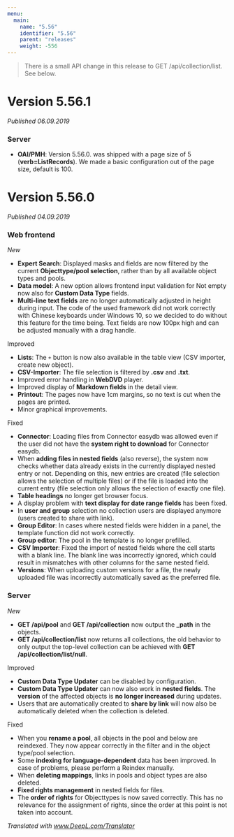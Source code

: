 ```yaml
---
menu:
  main:
    name: "5.56"
    identifier: "5.56"
    parent: "releases"
    weight: -556
---
```


>  There is a small API change in this release to GET /api/collection/list. See below.

# Version 5.56.1

*Published 06.09.2019*

### Server

* **OAI/PMH**: Version 5.56.0. was shipped with a page size of 5 (**verb=ListRecords**). We made a basic configuration out of the page size, default is 100.

# Version 5.56.0

*Published 04.09.2019*

### Web frontend

*New*

- **Expert Search**: Displayed masks and fields are now filtered by the current **Objecttype/pool selection**, rather than by all available object types and pools. 
- **Data model**: A new option allows frontend input validation for Not empty now also for **Custom Data Type** fields. 
- **Multi-line text fields** are no longer automatically adjusted in height during input. The code of the used framework did not work correctly with Chinese keyboards under Windows 10, so we decided to do without this feature for the time being. Text fields are now 100px high and can be adjusted manually with a drag handle.

Improved

- **Lists**: The `+` button is now also available in the table view (CSV importer, create new object).
- **CSV-Importer**: The file selection is filtered by **.csv** and **.txt**.
- Improved error handling in **WebDVD** player.
- Improved display of **Markdown fields** in the detail view.
- **Printout**: The pages now have 1cm margins, so no text is cut when the pages are printed.
- Minor graphical improvements.

Fixed

- **Connector**: Loading files from Connector easydb was allowed even if the user did not have the **system right to download** for Connector easydb.  
- When **adding files in nested fields** (also reverse), the system now checks whether data already exists in the currently displayed nested entry or not. Depending on this, new entries are created (file selection allows the selection of multiple files) or if the file is loaded into the current entry (file selection only allows the selection of exactly one file).
- **Table headings** no longer get browser focus.
- A display problem with **text display for date range fields** has been fixed.
- In **user and group** selection no collection users are displayed anymore (users created to share with link).
- **Group Editor**: In cases where nested fields were hidden in a panel, the template function did not work correctly.
- **Group editor**: The pool in the template is no longer prefilled.
- **CSV Importer**: Fixed the import of nested fields where the cell starts with a blank line. The blank line was incorrectly ignored, which could result in mismatches with other columns for the same nested field.
- **Versions**: When uploading custom versions for a file, the newly uploaded file was incorrectly automatically saved as the preferred file.

### Server

*New*

- **GET /api/pool** and **GET /api/collection** now output the **_path** in the objects. 
- **GET /api/collection/list** now returns all collections, the old behavior to only output the top-level collection can be achieved with **GET /api/collection/list/null**.

Improved

- **Custom Data Type Updater** can be disabled by configuration.
- **Custom Data Type Updater** can now also work in **nested fields**. The **version** of the affected objects is **no longer increased** during updates. 
- Users that are automatically created to **share by link** will now also be automatically deleted when the collection is deleted.

Fixed

- When you **rename a pool**, all objects in the pool and below are reindexed. They now appear correctly in the filter and in the object type/pool selection.
- Some **indexing for language-dependent** data has been improved. In case of problems, please perform a Reindex manually.
- When **deleting mappings**, links in pools and object types are also deleted.
- **Fixed rights management** in nested fields for files.
- The **order of rights** for Objecttypes is now saved correctly. This has no relevance for the assignment of rights, since the order at this point is not taken into account.

*Translated with www.DeepL.com/Translator*